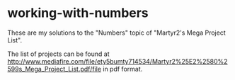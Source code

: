 # working-with-numbers
These are my solutions to the "Numbers" topic of "Martyr2's Mega Project List".

The list of projects can be found at http://www.mediafire.com/file/ety5bumty714534/Martyr2%25E2%2580%2599s_Mega_Project_List.pdf/file in pdf format.
